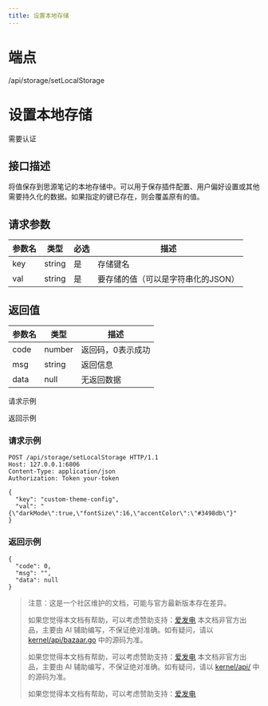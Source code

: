 ```yaml
---
title: 设置本地存储
---
```

# 端点

/api/storage/setLocalStorage

# 设置本地存储

需要认证

## 接口描述

将值保存到思源笔记的本地存储中。可以用于保存插件配置、用户偏好设置或其他需要持久化的数据。如果指定的键已存在，则会覆盖原有的值。

## 请求参数

| 参数名 | 类型 | 必选 | 描述 |
| --- | --- | --- | --- |
| key | string | 是 | 存储键名 |
| val | string | 是 | 要存储的值（可以是字符串化的JSON） |

## 返回值

| 参数名 | 类型 | 描述 |
| --- | --- | --- |
| code | number | 返回码，0表示成功 |
| msg | string | 返回信息 |
| data | null | 无返回数据 |

请求示例

返回示例

### 请求示例

```
POST /api/storage/setLocalStorage HTTP/1.1
Host: 127.0.0.1:6806
Content-Type: application/json
Authorization: Token your-token

{
  "key": "custom-theme-config",
  "val": "{\"darkMode\":true,\"fontSize\":16,\"accentColor\":\"#3498db\"}"
}
```

### 返回示例

```
{
  "code": 0,
  "msg": "",
  "data": null
}
```

> 注意：这是一个社区维护的文档，可能与官方最新版本存在差异。
> 
> 如果您觉得本文档有帮助，可以考虑赞助支持：[爱发电](https://afdian.com/a/leolee9086?tab=feed)
> 本文档非官方出品，主要由 AI 辅助编写，不保证绝对准确。如有疑问，请以 [kernel/api/bazaar.go](https://github.com/siyuan-note/siyuan/blob/master/kernel/api/bazaar.go) 中的源码为准。
> 
> 如果您觉得本文档有帮助，可以考虑赞助支持：[爱发电](https://afdian.com/a/leolee9086?tab=feed)
> 本文档非官方出品，主要由 AI 辅助编写，不保证绝对准确。如有疑问，请以 [kernel/api/](https://github.com/siyuan-note/siyuan/blob/master/kernel/api/) 中的源码为准。
> 
> 如果您觉得本文档有帮助，可以考虑赞助支持：[爱发电](https://afdian.com/a/leolee9086?tab=feed)
